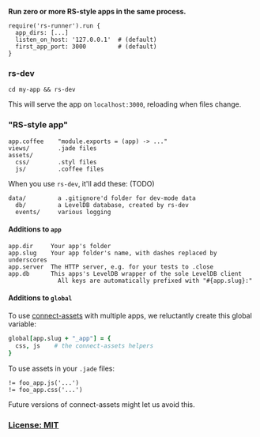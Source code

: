 **Run zero or more RS-style apps in the same process.**

    require('rs-runner').run {
      app_dirs: [...]
      listen_on_host: '127.0.0.1'  # (default)
      first_app_port: 3000         # (default)
    }


### rs-dev

    cd my-app && rs-dev

This will serve the app on `localhost:3000`, reloading when files change.


### "RS-style app"

    app.coffee    "module.exports = (app) -> ..."
    views/        .jade files
    assets/
      css/        .styl files
      js/         .coffee files

When you use `rs-dev`, it'll add these: (TODO)

    data/         a .gitignore'd folder for dev-mode data
      db/         a LevelDB database, created by rs-dev
      events/     various logging


#### Additions to `app`

    app.dir     Your app's folder
    app.slug    Your app folder's name, with dashes replaced by underscores
    app.server  The HTTP server, e.g. for your tests to .close
    app.db      This apps's LevelDB wrapper of the sole LevelDB client
                  All keys are automatically prefixed with "#{app.slug}:"


#### Additions to `global`

To use [connect-assets](https://github.com/adunkman/connect-assets) with multiple apps, we reluctantly create this global variable:

```coffee
global[app.slug + "_app"] = {
  css, js    # the connect-assets helpers
}
```

To use assets in your `.jade` files:

```jade
!= foo_app.js('...')
!= foo_app.css('...')
```

Future versions of connect-assets might let us avoid this.


### [License: MIT](LICENSE.txt)
